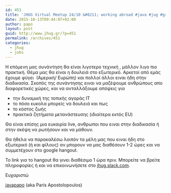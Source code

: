 ```yaml
---
id: 451
title: 'JHUG Virtual Meetup 24/10 &#8211; working abroad #java #jug #greece #jobs'
date: 2015-10-13T09:44:07+02:00
author: papo
layout: post
guid: http://www.jhug.gr/?p=451
permalink: /archives/451
categories:
  - jhug
  - jobs
---
```

Η επόμενη μας συνάντηση θα είναι λιγοτερο τεχνική , μάλλον λιγο πιο πρακτική. Θέμα μας θα είναι η δουλειά στο εξωτερικό. Αρκετοί από εμάς έχουμε φύγει  (Αμερική/ Ευρώπη) και πολλοί άλλοι ειναι ήδη στην διαδικασία. Σκοπός της συνάντησης ειναι να μαζέψουμε ανθρώπους απο διαφορετικές χώρες, και να ανταλλάξουμε απόψεις για

  * την δυναμική της τοπικής αγοράς IT
  * το πόσο ευκολα μπορείς να δουλειά και πως
  * το κόστος ζωής
  * πρακτικά ζητήματα μετανάστευσης (ιδιαίτερα εκτός EU)

Θα είναι επίσης μια ευκαιρία live, ανθρωποι που ειναι στην διαδικασία ή στην σκέψη να ρωτήσουν και να μάθουν.

Θα ήθελα να παρακαλέσω λοιπόν τα μέλη μας που ειναι ήδη στο εξωτερικό (ή και φίλους) αν μπορουν να μας διαθέσουν 1-2 ώρες και να συμμετέχουν στο google hangout.

Το link για το hangout θα γινει διαθέσιμο 1 ώρα πριν. Μπορείτε να βρείτε πληροφορίες ή και να επικοινωνήσετε στο <a href="http://jhug.slack.com" target="_blank" rel="nofollow">jhug.slack.com</a>.

Ευχαριστώ

[javapapo](http://javapapo.blogspot.com) (aka Paris Apostolopoulos)